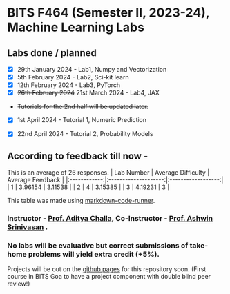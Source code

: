 # BITS F464 (Semester II, 2023-24), Machine Learning Labs 

## Labs done / planned

- [x] 29th January 2024 - Lab1, Numpy and Vectorization
- [x] 5th February 2024 - Lab2, Sci-kit learn
- [x] 12th February 2024 - Lab3, PyTorch
- [x] <s>26th February 2024</s> 21st March 2024 - Lab4, JAX
- <s>Tutorials for the 2nd half will be updated later.</s>
- [x] 1st April 2024 - Tutorial 1, Numeric Prediction
- [x] 22nd April 2024 - Tutorial 2, Probability Models


## According to feedback till now -
<!-- CODE:START -->
<!-- import pandas as pd -->
<!-- feedback = pd.read_csv("https://docs.google.com/spreadsheets/d/10yzObKN9P9Va8pO5HmSD5Ptrvx7ef_-DJy0ExWhlucI/export?format=csv&gid=2007094643", index_col=None) -->
<!-- print(f"This is an average of {len(feedback)} responses.") -->
<!-- lab_1_difficulty = feedback.iloc[:, 1].values.mean() -->
<!-- lab_1_rating = feedback.iloc[:, 6].values.mean() -->
<!-- lab_2_difficulty = feedback.iloc[:, 8].values.mean() -->
<!-- lab_2_rating = feedback.iloc[:, 13].values.mean() -->
<!-- lab_3_difficulty = feedback.iloc[:, 15].values.mean() -->
<!-- lab_3_rating = feedback.iloc[:, 19].values.mean() -->
<!-- data = [["1", lab_1_difficulty, lab_1_rating], ["2", lab_2_difficulty, lab_2_rating], ["3", lab_3_difficulty, lab_3_rating]] -->
<!-- new_df = pd.DataFrame(data, columns=["Lab Number", "Average Difficulty", "Average Feedback"]) -->
<!-- print(new_df.to_markdown(index=False, colalign=("center", "center", "center"))) -->
<!-- CODE:END -->
<!-- OUTPUT:START -->
<!-- ⚠️ This content is auto-generated by `markdown-code-runner`. -->
This is an average of 26 responses.
|  Lab Number  |  Average Difficulty  |  Average Feedback  |
|:------------:|:--------------------:|:------------------:|
|      1       |       3.96154        |      3.11538       |
|      2       |          4           |      3.15385       |
|      3       |       4.19231        |         3          |

<!-- OUTPUT:END -->
This table was made using <a href="https://github.com/basnijholt/markdown-code-runner?tab=readme-ov-file#bar_chart-idea-3-generating-markdown-tables">markdown-code-runner</a>.

### Instructor - [Prof. Aditya Challa](https://www.bits-pilani.ac.in/goa/aditya-challa/), Co-Instructor - [Prof. Ashwin Srinivasan](https://www.bits-pilani.ac.in/goa/ashwin-srinivasan/) .

### No labs will be evaluative but correct submissions of take-home problems will yield extra credit (+5%).

Projects will be out on the <a href="https://karannb.github.io/bits-f464-labs">github pages</a> for this repository soon. (First course in BITS Goa to have a project component with double blind peer review!)